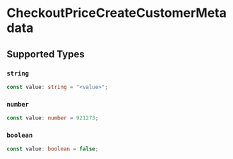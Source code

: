 # CheckoutPriceCreateCustomerMetadata


## Supported Types

### `string`

```typescript
const value: string = "<value>";
```

### `number`

```typescript
const value: number = 921273;
```

### `boolean`

```typescript
const value: boolean = false;
```

